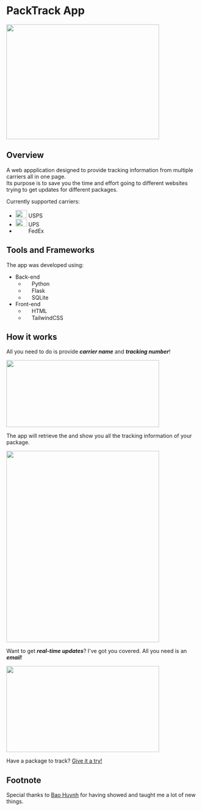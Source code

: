 # PackTrack App


<img src="https://i.imgur.com/8DDFgsL.gif" width="400" height="300">

## Overview
A web appplication designed to provide tracking information from multiple carriers all in one page.  
Its purpose is to save you the time and effort going to different websites trying to get updates for different packages.

Currently supported carriers:
- <img src="https://images.law.com/image/EM/USPS%20Logo-Article-201401091108.jpg" width="30" height="20"> USPS
- <img src="https://brandpalettes.com/wp-content/uploads/2021/06/united-parcel-service-ups-color-codes.svg" width="30" height="20"> UPS
- <img src="https://logos-download.com/wp-content/uploads/2016/06/FedEx_logo_orange-purple.png" width="30" height="10"> FedEx

## Tools and Frameworks

The app was developed using: 
- Back-end
  - <img src="https://upload.wikimedia.org/wikipedia/commons/c/c3/Python-logo-notext.svg" width="15" height="15"> Python
  - <img src="https://www.kindpng.com/picc/m/188-1882416_flask-python-logo-hd-png-download.png" width="15" height="15"> Flask
  - <img src="https://upload.wikimedia.org/wikipedia/commons/9/97/Sqlite-square-icon.svg" width="15" height="15"> SQLite
- Front-end
  - <img src="https://upload.wikimedia.org/wikipedia/commons/6/61/HTML5_logo_and_wordmark.svg" width="15" height="15"> HTML
  - <img src="https://scontent.fluk1-1.fna.fbcdn.net/v/t1.6435-9/90730619_103873424601065_2482667104847790080_n.jpg?_nc_cat=109&ccb=1-7&_nc_sid=09cbfe&_nc_ohc=6gnCYlMUO-cAX8NoU5I&_nc_ht=scontent.fluk1-1.fna&oh=00_AT-RlEly3YpbKS-sER1fqh7T1D3AcV5_OWUHy25HWr6jUA&oe=62C4AF17" width="15" height="15"> TailwindCSS

## How it works

All you need to do is provide ***carrier name*** and ***tracking number***!

<img src="https://i.imgur.com/8XOocI1.png" width="400" height="175">

The app will retrieve the and show you all the tracking information of your package.

<img src="https://i.imgur.com/irv8lgV.png" width="400" height="500">


Want to get ***real-time updates***? I've got you covered. All you need is an ***email***! 

<img src="https://i.imgur.com/kxzKfZA.png" width="400" height="225">


Have a package to track? [Give it a try!](https://chrispham-packtrack.herokuapp.com)



## Footnote
Special thanks to [Bao Huynh](https://github.com/bhuynhdev) for having showed and taught me a lot of new things.
